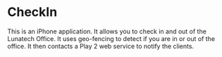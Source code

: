 CheckIn
=======

This is an iPhone application. It allows you to check in and out of the Lunatech Office. It uses geo-fencing to detect if you are in or out of the office. It then contacts a Play 2 web service to notify the clients.
